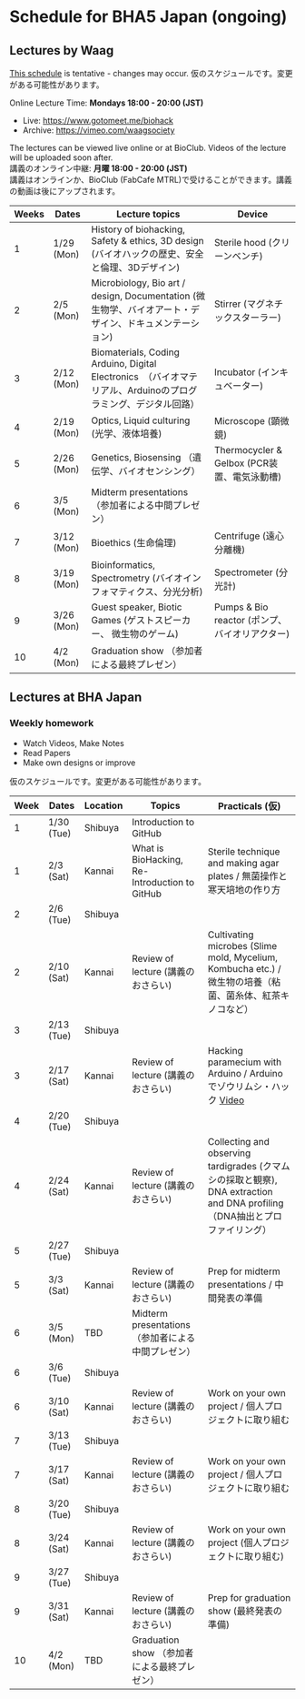 # Schedule for BHA5 Japan (ongoing)
## Lectures by Waag
[This schedule](https://waag.org/sites/waag/files/public/biohack-academy-5.pdf) is tentative - changes may occur.
仮のスケジュールです。変更がある可能性があります。

Online Lecture Time: **Mondays 18:00 - 20:00 (JST)** 
- Live: https://www.gotomeet.me/biohack 
- Archive: https://vimeo.com/waagsociety 

The lectures can be viewed live online or at BioClub.  Videos of the lecture will be uploaded soon after.  
講義のオンライン中継: **月曜 18:00 - 20:00 (JST)**  
講義はオンラインか、BioClub (FabCafe MTRL)で受けることができます。講義の動画は後にアップされます。

Weeks | Dates | Lecture topics | Device
--- | --- | --- | ---
1 | 1/29 (Mon) | History of biohacking, Safety & ethics, 3D design (バイオハックの歴史、安全と倫理、3Dデザイン)| Sterile hood (クリーンベンチ)
2 | 2/5 (Mon) |  Microbiology, Bio art / design, Documentation (微生物学、バイオアート・デザイン、ドキュメンテーション)　| Stirrer (マグネチックスターラー)
3 | 2/12 (Mon) |  Biomaterials, Coding Arduino, Digital Electronics　（バイオマテリアル、Arduinoのプログラミング、デジタル回路） | Incubator (インキュベーター)
4 | 2/19 (Mon) |  Optics, Liquid culturing　(光学、液体培養) | Microscope (顕微鏡)
5 | 2/26 (Mon) | Genetics, Biosensing （遺伝学、バイオセンシング） | Thermocycler & Gelbox (PCR装置、電気泳動槽)
6 | 3/5 (Mon) | Midterm presentations （参加者による中間プレゼン）|   
7 | 3/12 (Mon) | Bioethics (生命倫理) | Centrifuge (遠心分離機)
8 | 3/19 (Mon) | Bioinformatics, Spectrometry (バイオインフォマティクス、分光分析) | Spectrometer (分光計)
9 | 3/26 (Mon) | Guest speaker, Biotic Games (ゲストスピーカー、 微生物のゲーム) | Pumps & Bio reactor (ポンプ、バイオリアクター)
10 | 4/2 (Mon) |  Graduation show （参加者による最終プレゼン） |


## Lectures at BHA Japan

### Weekly homework
- Watch Videos, Make Notes
- Read Papers
- Make own designs or improve

仮のスケジュールです。変更がある可能性があります。

Week | Dates | Location | Topics | Practicals (仮)
--- | --- | --- | --- | ---
1 | 1/30 (Tue) | Shibuya | Introduction to GitHub |
1 | 2/3 (Sat) | Kannai | What is BioHacking, Re-Introduction to GitHub | Sterile technique and making agar plates / 無菌操作と寒天培地の作り方
2 | 2/6 (Tue) | Shibuya |
2  | 2/10 (Sat) | Kannai | Review of lecture (講義のおさらい) | Cultivating microbes (Slime mold, Mycelium, Kombucha etc.) / 微生物の培養（粘菌、菌糸体、紅茶キノコなど）
3 | 2/13 (Tue) | Shibuya |　
3 | 2/17 (Sat) | Kannai | Review of lecture (講義のおさらい) |Hacking paramecium with Arduino / Arduinoでゾウリムシ・ハック [Video](https://www.youtube.com/watch?v=m-Xnrb7z0NQ)
4 | 2/20 (Tue) | Shibuya |
4 | 2/24 (Sat) | Kannai | Review of lecture (講義のおさらい) | Collecting and observing tardigrades (クマムシの採取と観察), DNA extraction and DNA profiling （DNA抽出とプロファイリング）
5 | 2/27 (Tue) | Shibuya |
5 | 3/3 (Sat) | Kannai | Review of lecture (講義のおさらい) |Prep for midterm presentations / 中間発表の準備
6 | 3/5 (Mon) | TBD | Midterm presentations （参加者による中間プレゼン）|   
6 | 3/6 (Tue) | Shibuya |
6 | 3/10 (Sat) | Kannai | Review of lecture (講義のおさらい) | Work on your own project / 個人プロジェクトに取り組む
7 | 3/13 (Tue) | Shibuya |
7 | 3/17 (Sat) | Kannai | Review of lecture (講義のおさらい) | Work on your own project / 個人プロジェクトに取り組む
8 | 3/20 (Tue) | Shibuya |
8 | 3/24 (Sat) | Kannai | Review of lecture (講義のおさらい) | Work on your own project (個人プロジェクトに取り組む)
9 | 3/27 (Tue) | Shibuya |
9 | 3/31 (Sat) | Kannai | Review of lecture (講義のおさらい) | Prep for graduation show (最終発表の準備)
10 | 4/2 (Mon) | TBD | Graduation show （参加者による最終プレゼン）

